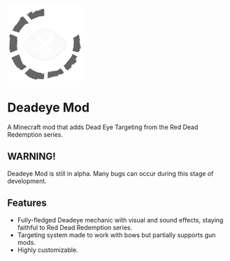 <img src="/src/main/resources/assets/deadeye-mod/icon.png" />

# Deadeye Mod

A Minecraft mod that adds Dead Eye Targeting from the Red Dead Redemption series.

## WARNING!

Deadeye Mod is still in alpha. Many bugs can occur during this stage of development.

## Features

- Fully-fledged Deadeye mechanic with visual and sound effects, staying faithful to Red Dead Redemption series.
- Targeting system made to work with bows but partially supports gun mods.
- Highly customizable.
